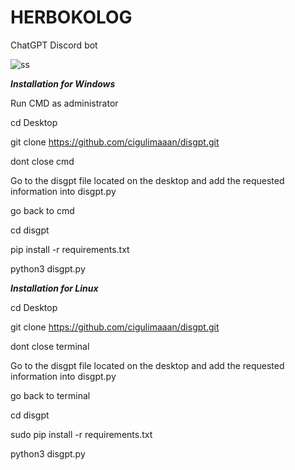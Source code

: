 # HERBOKOLOG
ChatGPT  Discord bot

![ss](https://user-images.githubusercontent.com/127283701/227361691-625b7bfd-b128-44db-a55c-24163b3a0d69.jpg)



***Installation for Windows***

Run CMD as administrator

cd Desktop

git clone https://github.com/cigulimaaan/disgpt.git

dont close cmd

Go to the disgpt file located on the desktop and add the requested information into disgpt.py

go back to cmd

cd disgpt

pip install -r requirements.txt

python3 disgpt.py


***Installation for Linux***

cd Desktop 

git clone https://github.com/cigulimaaan/disgpt.git

dont close terminal

Go to the disgpt file located on the desktop and add the requested information into disgpt.py

go back to terminal

cd disgpt

sudo pip install -r requirements.txt

python3 disgpt.py
